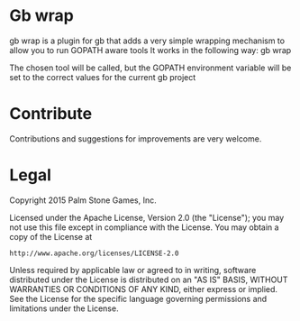 Gb wrap
======

gb wrap is a plugin for gb that adds a very simple wrapping mechanism to allow you to run GOPATH aware tools
It works in the following way:
    gb wrap <tool>

The chosen tool will be called, but the GOPATH environment variable will be set to the correct values for the current gb project

Contribute
==========

Contributions and suggestions for improvements are very welcome.

Legal
=======

Copyright 2015 Palm Stone Games, Inc.

Licensed under the Apache License, Version 2.0 (the "License");
you may not use this file except in compliance with the License.
You may obtain a copy of the License at

    http://www.apache.org/licenses/LICENSE-2.0

Unless required by applicable law or agreed to in writing, software
distributed under the License is distributed on an "AS IS" BASIS,
WITHOUT WARRANTIES OR CONDITIONS OF ANY KIND, either express or implied.
See the License for the specific language governing permissions and
limitations under the License.
